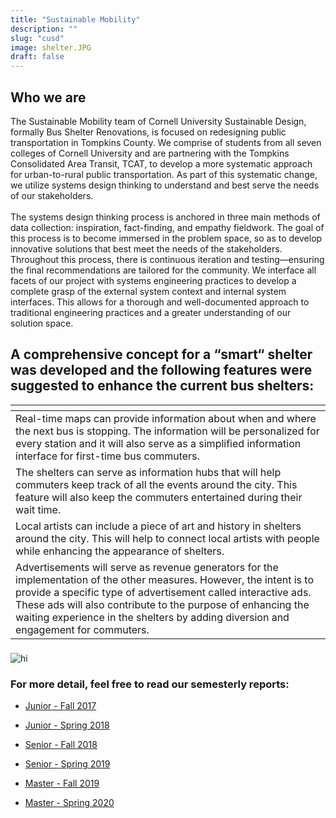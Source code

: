 ```yaml
---
title: "Sustainable Mobility"
description: ""
slug: "cusd"
image: shelter.JPG
draft: false
---
```

<h2 id="content">Who we are</h2>
<p>The Sustainable Mobility team of Cornell University Sustainable Design, formally Bus Shelter Renovations, is focused on redesigning public transportation in Tompkins County. We comprise of students from all seven colleges of Cornell University and are partnering with the Tompkins Consolidated Area Transit, TCAT, to develop a more systematic approach for urban-to-rural public transportation. As part of this systematic change, we utilize systems design thinking to understand and best serve the needs of our stakeholders. <br><br>
The systems design thinking process is anchored in three main methods of data collection: inspiration, fact-finding, and empathy fieldwork. The goal of this process is to become immersed in the problem space, so as to develop innovative solutions that best meet the needs of the stakeholders. Throughout this process, there is continuous iteration and testing—ensuring the final recommendations are tailored for the community. We interface all facets of our project with systems engineering practices to develop a complete grasp of the external system context and internal system interfaces. This allows for a thorough and well-documented approach to traditional engineering practices and a greater understanding of our solution space.  
</p>
    <div class="row">
     <h2>A comprehensive concept for a “smart“ shelter was developed and the following features were suggested to enhance the current bus shelters:</h2>
        <div class="7u 12u$(small)">
            <div class="table-wrapper">
                <table>
                    <thead>
                        <tr>
                            <th></th>
                        </tr>
                    </thead>
                    <tbody>
                        <tr>
                            <td>Real-time maps can provide information about when and where the next bus is stopping. The information will be personalized for every station and it will also serve as a simplified information interface for first-time bus commuters.</td>
                        </tr>
                        <tr>
                            <td>The shelters can serve as information hubs that will help commuters keep track of all the events around the city. This feature will also keep the commuters entertained during their wait time.</td>
                        </tr>
                        <tr>
                            <td>Local artists can include a piece of art and history in shelters around the city. This will help to connect local artists with people while enhancing the appearance of shelters.</td>
                        </tr>
                        <tr>
                            <td>Advertisements will serve as revenue generators for the implementation of the other measures. However, the intent is to provide a specific type of advertisement called interactive ads. These ads will also contribute to the purpose of enhancing the waiting experience in the shelters by adding diversion and engagement for commuters.</td>
                        </tr>
                    </tbody>
                    <tfoot>
                        <tr>
                            <td colspan="1"></td>
                        </tr>
                    </tfoot>
                </table>
            </div>
        </div>
        <div class="5u 12u$(small)">
            <span class="image fit"><img src="/img/shelter.JPG" alt="hi" /></span>
        </div>   
        <div class="row">
            <h3>For more detail, feel free to read our semesterly reports:</h3>
            <ul class="actions 6u">
                <li><a href="../cusdReports/fa17.pdf" class="button special fit" target="_blank">Junior - Fall 2017</a></li>
            </ul>
            <ul class="actions 6u">
                <li><a href="../cusdReports/sp18.pdf" class="button special fit" target="_blank">Junior - Spring 2018</a></li>
            </ul>
            <ul class="actions 6u">
                <li><a href="../cusdReports/fa18.pdf" class="button special fit" target="_blank">Senior - Fall 2018</a></li>
            </ul>
            <ul class="actions 6u">
                <li><a href="../cusdReports/sp19.pdf" class="button special fit" target="_blank">Senior - Spring 2019</a></li>
            </ul>
            <ul class="actions 6u">
                <li><a href="../cusdReports/fa19.pdf" class="button special fit" target="_blank">Master - Fall 2019</a></li>
            </ul>
            <ul class="actions 6u">
                <li><a href="../cusdReports/sp20.pdf" class="button special fit" target="_blank">Master - Spring 2020</a></li>
            </ul>
        </div>
